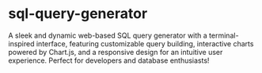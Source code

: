 # sql-query-generator
A sleek and dynamic web-based SQL query generator with a terminal-inspired interface, featuring customizable query building, interactive charts powered by Chart.js, and a responsive design for an intuitive user experience. Perfect for developers and database enthusiasts!
